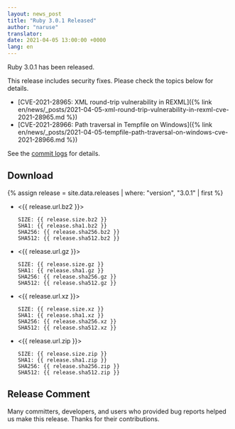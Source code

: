 ```yaml
---
layout: news_post
title: "Ruby 3.0.1 Released"
author: "naruse"
translator:
date: 2021-04-05 13:00:00 +0000
lang: en
---
```


Ruby 3.0.1 has been released.

This release includes security fixes.
Please check the topics below for details.

* [CVE-2021-28965: XML round-trip vulnerability in REXML]({% link en/news/_posts/2021-04-05-xml-round-trip-vulnerability-in-rexml-cve-2021-28965.md %})
* [CVE-2021-28966: Path traversal in Tempfile on Windows]({% link en/news/_posts/2021-04-05-tempfile-path-traversal-on-windows-cve-2021-28966.md %})

See the [commit logs](https://github.com/ruby/ruby/compare/v3_0_0...v3_0_1) for details.

## Download

{% assign release = site.data.releases | where: "version", "3.0.1" | first %}

* <{{ release.url.bz2 }}>

      SIZE: {{ release.size.bz2 }}
      SHA1: {{ release.sha1.bz2 }}
      SHA256: {{ release.sha256.bz2 }}
      SHA512: {{ release.sha512.bz2 }}

* <{{ release.url.gz }}>

      SIZE: {{ release.size.gz }}
      SHA1: {{ release.sha1.gz }}
      SHA256: {{ release.sha256.gz }}
      SHA512: {{ release.sha512.gz }}

* <{{ release.url.xz }}>

      SIZE: {{ release.size.xz }}
      SHA1: {{ release.sha1.xz }}
      SHA256: {{ release.sha256.xz }}
      SHA512: {{ release.sha512.xz }}

* <{{ release.url.zip }}>

      SIZE: {{ release.size.zip }}
      SHA1: {{ release.sha1.zip }}
      SHA256: {{ release.sha256.zip }}
      SHA512: {{ release.sha512.zip }}

## Release Comment

Many committers, developers, and users who provided bug reports helped us make this release.
Thanks for their contributions.
